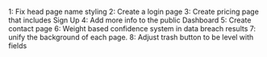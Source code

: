 1: Fix head page name styling
2: Create a login page
3: Create pricing page that includes Sign Up
4: Add more info to the public Dashboard
5: Create contact page
6: Weight based confidence system in data breach results
7: unify the background of each page.
8: Adjust trash button to be level with fields